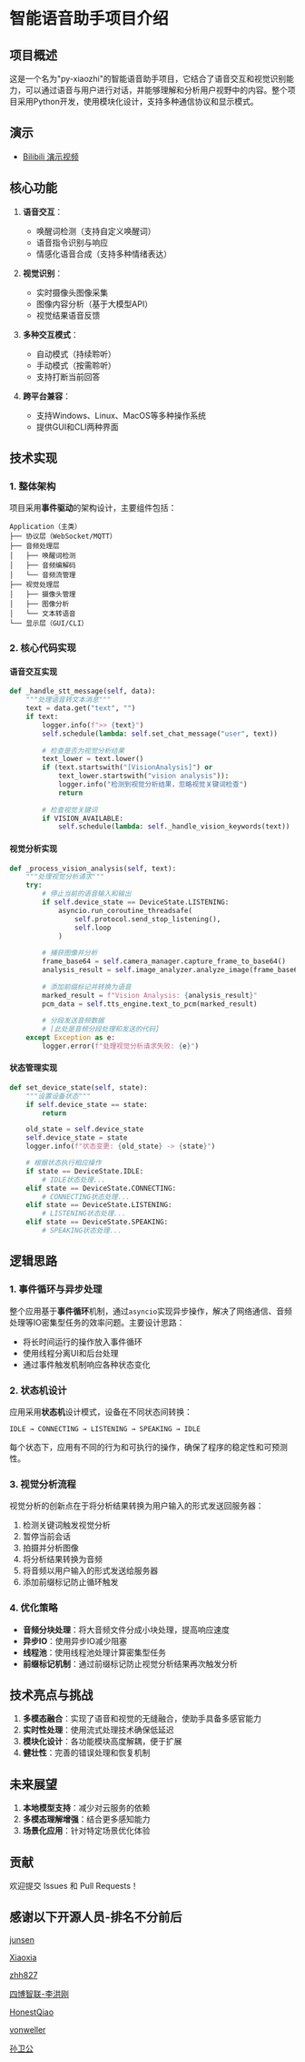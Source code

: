 # 智能语音助手项目介绍

## 项目概述

这是一个名为"py-xiaozhi"的智能语音助手项目，它结合了语音交互和视觉识别能力，可以通过语音与用户进行对话，并能够理解和分析用户视野中的内容。整个项目采用Python开发，使用模块化设计，支持多种通信协议和显示模式。

## 演示
- [Bilibili 演示视频](https://www.bilibili.com/video/BV1RzQzYgEk8/)
## 核心功能

1. **语音交互**：
   - 唤醒词检测（支持自定义唤醒词）
   - 语音指令识别与响应
   - 情感化语音合成（支持多种情绪表达）

2. **视觉识别**：
   - 实时摄像头图像采集
   - 图像内容分析（基于大模型API）
   - 视觉结果语音反馈

3. **多种交互模式**：
   - 自动模式（持续聆听）
   - 手动模式（按需聆听）
   - 支持打断当前回答

4. **跨平台兼容**：
   - 支持Windows、Linux、MacOS等多种操作系统
   - 提供GUI和CLI两种界面

## 技术实现

### 1. 整体架构

项目采用**事件驱动**的架构设计，主要组件包括：

```
Application（主类）
├── 协议层（WebSocket/MQTT）
├── 音频处理层
│   ├── 唤醒词检测
│   ├── 音频编解码
│   └── 音频流管理
├── 视觉处理层
│   ├── 摄像头管理
│   ├── 图像分析
│   └── 文本转语音
└── 显示层（GUI/CLI）
```

### 2. 核心代码实现

#### 语音交互实现

```python
def _handle_stt_message(self, data):
    """处理语音转文本消息"""
    text = data.get("text", "")
    if text:
        logger.info(f">> {text}")
        self.schedule(lambda: self.set_chat_message("user", text))
        
        # 检查是否为视觉分析结果
        text_lower = text.lower()
        if (text.startswith("[VisionAnalysis]") or 
            text_lower.startswith("vision analysis")):
            logger.info("检测到视觉分析结果，忽略视觉关键词检查")
            return
            
        # 检查视觉关键词
        if VISION_AVAILABLE:
            self.schedule(lambda: self._handle_vision_keywords(text))
```

#### 视觉分析实现

```python
def _process_vision_analysis(self, text):
    """处理视觉分析请求"""
    try:
        # 停止当前的语音输入和输出
        if self.device_state == DeviceState.LISTENING:
            asyncio.run_coroutine_threadsafe(
                self.protocol.send_stop_listening(),
                self.loop
            )
        
        # 捕获图像并分析
        frame_base64 = self.camera_manager.capture_frame_to_base64()
        analysis_result = self.image_analyzer.analyze_image(frame_base64, prompt)
        
        # 添加前缀标记并转换为语音
        marked_result = f"Vision Analysis: {analysis_result}"
        pcm_data = self.tts_engine.text_to_pcm(marked_result)
        
        # 分段发送音频数据
        # [此处是音频分段处理和发送的代码]
    except Exception as e:
        logger.error(f"处理视觉分析请求失败: {e}")
```

#### 状态管理实现

```python
def set_device_state(self, state):
    """设置设备状态"""
    if self.device_state == state:
        return

    old_state = self.device_state
    self.device_state = state
    logger.info(f"状态变更: {old_state} -> {state}")

    # 根据状态执行相应操作
    if state == DeviceState.IDLE:
        # IDLE状态处理...
    elif state == DeviceState.CONNECTING:
        # CONNECTING状态处理...
    elif state == DeviceState.LISTENING:
        # LISTENING状态处理...
    elif state == DeviceState.SPEAKING:
        # SPEAKING状态处理...
```

## 逻辑思路

### 1. 事件循环与异步处理

整个应用基于**事件循环**机制，通过`asyncio`实现异步操作，解决了网络通信、音频处理等IO密集型任务的效率问题。主要设计思路：

- 将长时间运行的操作放入事件循环
- 使用线程分离UI和后台处理
- 通过事件触发机制响应各种状态变化

### 2. 状态机设计

应用采用**状态机**设计模式，设备在不同状态间转换：

```
IDLE → CONNECTING → LISTENING → SPEAKING → IDLE
```

每个状态下，应用有不同的行为和可执行的操作，确保了程序的稳定性和可预测性。

### 3. 视觉分析流程

视觉分析的创新点在于将分析结果转换为用户输入的形式发送回服务器：

1. 检测关键词触发视觉分析
2. 暂停当前会话
3. 拍摄并分析图像
4. 将分析结果转换为音频
5. 将音频以用户输入的形式发送给服务器
6. 添加前缀标记防止循环触发

### 4. 优化策略

- **音频分块处理**：将大音频文件分成小块处理，提高响应速度
- **异步IO**：使用异步IO减少阻塞
- **线程池**：使用线程池处理计算密集型任务
- **前缀标记机制**：通过前缀标记防止视觉分析结果再次触发分析

## 技术亮点与挑战

1. **多模态融合**：实现了语音和视觉的无缝融合，使助手具备多感官能力
2. **实时性处理**：使用流式处理技术确保低延迟
3. **模块化设计**：各功能模块高度解耦，便于扩展
4. **健壮性**：完善的错误处理和恢复机制

## 未来展望

1. **本地模型支持**：减少对云服务的依赖
2. **多模态理解增强**：结合更多感知能力
3. **场景化应用**：针对特定场景优化体验

## 贡献
欢迎提交 Issues 和 Pull Requests！

## 感谢以下开源人员-排名不分前后
[junsen](https://github.com/Huang-junsen/py-xiaozhi)

[Xiaoxia](https://github.com/78)

[zhh827](https://github.com/zhh827)

[四博智联-李洪刚](https://github.com/SmartArduino)

[HonestQiao](https://github.com/HonestQiao)

[vonweller](https://github.com/vonweller)

[孙卫公](https://space.bilibili.com/416954647)

